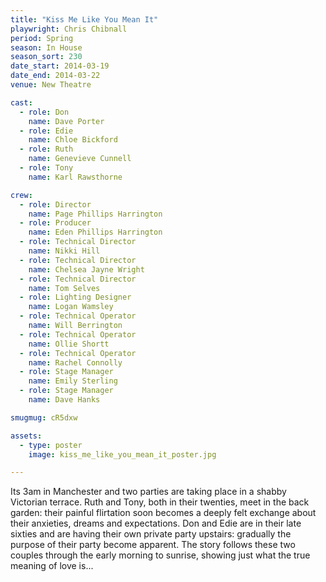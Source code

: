 ```yaml
---
title: "Kiss Me Like You Mean It"
playwright: Chris Chibnall
period: Spring
season: In House
season_sort: 230
date_start: 2014-03-19
date_end: 2014-03-22
venue: New Theatre

cast:
  - role: Don
    name: Dave Porter
  - role: Edie
    name: Chloe Bickford
  - role: Ruth
    name: Genevieve Cunnell
  - role: Tony
    name: Karl Rawsthorne

crew:
  - role: Director
    name: Page Phillips Harrington
  - role: Producer
    name: Eden Phillips Harrington
  - role: Technical Director
    name: Nikki Hill
  - role: Technical Director
    name: Chelsea Jayne Wright
  - role: Technical Director
    name: Tom Selves
  - role: Lighting Designer
    name: Logan Wamsley
  - role: Technical Operator
    name: Will Berrington
  - role: Technical Operator
    name: Ollie Shortt
  - role: Technical Operator
    name: Rachel Connolly
  - role: Stage Manager
    name: Emily Sterling
  - role: Stage Manager
    name: Dave Hanks

smugmug: cR5dxw

assets:
  - type: poster
    image: kiss_me_like_you_mean_it_poster.jpg

---
```


Its 3am in Manchester and two parties are taking place in a shabby Victorian terrace. Ruth and Tony, both in their twenties, meet in the back garden: their painful flirtation soon becomes a deeply felt exchange about their anxieties, dreams and expectations. Don and Edie are in their late sixties and are having their own private party upstairs: gradually the purpose of their party become apparent. The story follows these two couples through the early morning to sunrise, showing just what the true meaning of love is...
